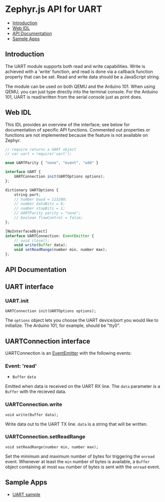 Zephyr.js API for UART
======================

* [Introduction](#introduction)
* [Web IDL](#web-idl)
* [API Documentation](#api-documentation)
* [Sample Apps](#sample-apps)

Introduction
------------
The UART module supports both read and write capabilities. Write is achieved
with a 'write' function, and read is done via a callback function property that
can be set. Read and write data should be a JavaScript string.

The module can be used on both QEMU and the Arduino 101. When using QEMU, you
can just type directly into the terminal console. For the Arduino 101, UART is
read/written from the serial console just as print does.

Web IDL
-------
This IDL provides an overview of the interface; see below for documentation of
specific API functions. Commented out properties or functions are not
implemented because the feature is not available on Zephyr.

```javascript
// require returns a UART object
// var uart = require('uart');

enum UARTParity { "none", "event", "odd" }

interface UART {
    UARTConnection init(UARTOptions options);
};

dictionary UARTOptions {
    string port;
    // number baud = 115200;
    // number dataBits = 8;
    // number stopBits = 1;
    // UARTParity parity = "none";
    // boolean flowControl = false;
};

[NoInterfaceObject]
interface UARTConnection: EventEmitter {
    // void close();
    void write(Buffer data);
    void setReadRange(number min, number max);
};
```

API Documentation
-----------------
## UART interface

### UART.init

`UARTConnection init(UARTOptions options);`

The `options` object lets you choose the UART device/port you would like to
initialize. The Arduino 101, for example, should be "tty0".

## UARTConnection interface
UARTConnection is an [EventEmitter](./events.md) with the following events:

### Event: 'read'

* `Buffer` `data`

Emitted when data is received on the UART RX line. The `data` parameter is a
`Buffer` with the recieved data.

### UARTConnection.write

`void write(Buffer data);`

Write data out to the UART TX line. `data` is a string that will be written.

### UARTConnection.setReadRange

`void setReadRange(number min, number max);`

Set the minimum and maximum number of bytes for triggering the `onread` event.
Whenever at least the `min` number of bytes is available, a `Buffer` object
containing at most `max` number of bytes is sent with the `onread` event.

Sample Apps
-----------
* [UART sample](../samples/UART.js)
